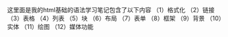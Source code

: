 这里面是我的html基础的语法学习笔记包含了以下内容
（1）格式化
（2）链接
（3）表格
（4）列表
（5）块
（6）布局
（7）表单
（8）框架
（9）背景
（10）实体
（11）绘图
（12）媒体功能
